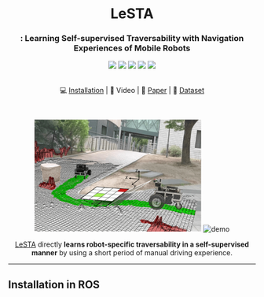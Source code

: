 <div align="center">
    <!-- Title -->
    <h1>LeSTA</h1>
    <h3>: Learning Self-supervised Traversability with Navigation Experiences of Mobile Robots</h3>
    <a href="https://github.com/Ikhyeon-Cho/LeSTA"><img src="https://img.shields.io/badge/ROS-Noetic-22314E?logo=ros" /></a>
    <a href="https://github.com/Ikhyeon-Cho/LeSTA"><img src="https://img.shields.io/badge/C++-LibTorch-EE4C2C?logo=cplusplus" /></a>
    <a href="https://github.com/Ikhyeon-Cho/LeSTA"><img src="https://img.shields.io/badge/PyTorch-555555?logo=pytorch" /></a>
    <a href="https://ieeexplore.ieee.org/document/10468651"><img src="https://img.shields.io/badge/IEEE-RA--L-00629B?logo=ieee" /></a>
    <a href="https://icra40.ieee.org/"><img src="https://img.shields.io/badge/IEEE-ICRA@40-00629B?logo=ieee" /></a>
</div>

<div align="center">
    <br>
    <p>
        💻 <a href="#installation">Installation</a> | 
        🎥 Video | 
        📖 <a href="https://ieeexplore.ieee.org/document/10468651">Paper</a> | 
        📁 <a href="https://github.com/Ikhyeon-Cho/urban-traversability-dataset">Dataset</a>
    </p>
    <br>
    <p align='center'>
        <img src="../assets/figure1.png" alt="demo" width="340"/>
        <img src="../assets/Learned LiDAR Traversability.gif" alt="demo" width="400"/>
    </p>

[LeSTA][paperlink] directly **learns robot-specific traversability in a self-supervised manner** by using a short period of manual driving experience.
</div>

[paperlink]:https://ieeexplore.ieee.org/document/10468651
[projectlink]:https://github.com/Ikhyeon-Cho/LeSTA
[datasetlink]:https://github.com/Ikhyeon-Cho/urban-traversability-dataset

---

## Installation in ROS



